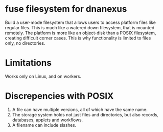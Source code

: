 # fuse filesystem for dnanexus

Build a user-mode filesystem that allows users to access platform files like regular files. This is 
much like a watered down filesystem, that is mounted remotely. The platform is more like an object-disk than a POSIX filesystem, 
creating difficult corner cases. This is why functionality is limited to files only, no directories. 

# Limitations

Works only on Linux, and on workers. 

# Discrepencies with POSIX

1. A file can have multiple versions, all of which have the same name.
2. The storage system holds not just files and directories, but also records, databases, applets and workflows.
3. A filename can include slashes.
